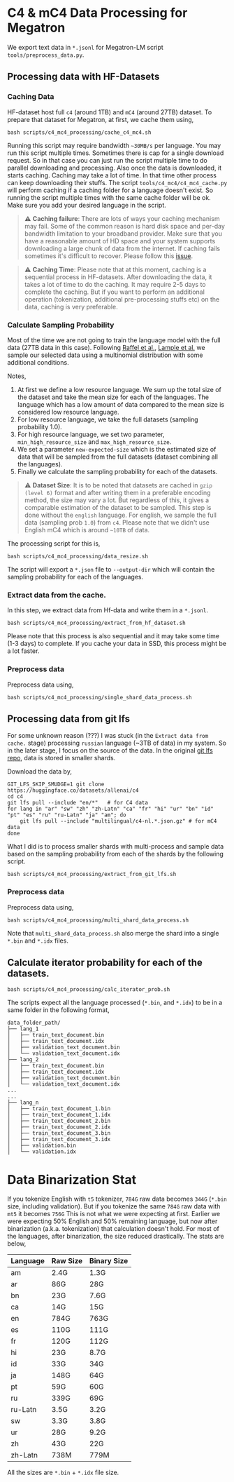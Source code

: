 # C4 & mC4 Data Processing for Megatron

We export text data in `*.jsonl` for Megatron-LM script `tools/preprocess_data.py`.

## Processing data with HF-Datasets

### Caching Data
HF-dataset host full `c4` (around 1TB) and `mC4` (around 27TB) dataset. To prepare that dataset for Megatron, at first, we cache them using, 

```
bash scripts/c4_mc4_processing/cache_c4_mc4.sh
```
Running this script may require bandwidth `~30MB/s` per language. You may run this script multiple times. Sometimes there is cap for a single download request. So in that case you can just run the script multiple time to do parallel downloading and processing. Also once the data is downloaded, it starts caching. Caching may take a lot of time. In that time other process can keep downloading their stuffs. The script `tools/c4_mc4/c4_mc4_cache.py` will perform caching if a caching folder for a language doesn't exist. So running the script multiple times with the same cache folder will be ok. Make sure you add your desired language in the script.


> :warning: **Caching failure**: There are lots of ways your caching mechanism may fail. Some of the common reason is hard disk space and per-day bandwidth limitation to your broadband provider. Make sure that you have a reasonable amount of HD space and your system supports downloading a large chunk of data from the internet. If caching fails sometimes it's difficult to recover. Please follow this [issue](https://github.com/huggingface/datasets/issues/1706).

> :warning: **Caching Time**: Please note that at this moment, caching is a sequential process in HF-datasets. After downloading the data, it takes a lot of time to do the caching. It may require 2-5 days to complete the caching. But if you want to perform an additional operation (tokenization, additional pre-processing stuffs etc) on the data, caching is very preferable.

### Calculate Sampling Probability

Most of the time we are not going to train the language model with the full data (27TB data in this case). Following [Raffel et al.](https://arxiv.org/abs/1910.10683), [Lample et al.](https://arxiv.org/abs/1901.07291) we sample our selected data using a multinomial distribution with some additional conditions.

Notes, 

1. At first we define a low resource language. We sum up the total size of the dataset and take the mean size for each of the languages. The language which has a low amount of data compared to the mean size is considered low resource language.
2. For low resource language, we take the full datasets (sampling probability 1.0).
3. For high resource language, we set two parameter, `min_high_resource_size` and `max_high_resource_size`. 
4. We set a parameter `new-expected-size` which is the estimated size of data that will be sampled from the full datasets (dataset combining all the languages).
5. Finally we calculate the sampling probability for each of the datasets.

> :warning: **Dataset Size**: It is to be noted that datasets are cached in `gzip (level 6)` format and after writing them in a preferable encoding method, the size may vary a lot. But regardless of this, it gives a comparable estimation of the dataset to be sampled. This step is done without the `english` language. For english, we sample the full data (sampling prob `1.0`) from `c4`. Please note that we didn't use English mC4 which is around `~10TB` of data.

The processing script for this is, 

```
bash scripts/c4_mc4_processing/data_resize.sh
```
The script will export a `*.json` file to `--output-dir` which will contain the sampling probability for each of the languages.

### Extract data from the cache.

In this step, we extract data from Hf-data and write them in a `*.jsonl`. 

```
bash scripts/c4_mc4_processing/extract_from_hf_dataset.sh
```
Please note that this process is also sequential and it may take some time (1-3 days) to complete. If you cache your data in SSD, this process might be a lot faster.

### Preprocess data

Preprocess data using,
```
bash scripts/c4_mc4_processing/single_shard_data_process.sh
```

## Processing data from git lfs

For some unknown reason (???) I was stuck (in the `Extract data from cache.` stage) processing `russian` language (~3TB of data) in my system. So in the later stage, I focus on the source of the data. In the original [git lfs repo](https://huggingface.co/datasets/allenai/c4), data is stored in smaller shards.  

Download the data by, 

```
GIT_LFS_SKIP_SMUDGE=1 git clone https://huggingface.co/datasets/allenai/c4
cd c4
git lfs pull --include "en/*"   # for C4 data
for lang in "ar" "sw" "zh" "zh-Latn" "ca" "fr" "hi" "ur" "bn" "id" "pt" "es" "ru" "ru-Latn" "ja" "am"; do
    git lfs pull --include "multilingual/c4-nl.*.json.gz" # for mC4 data
done
``` 

What I did is to process smaller shards with multi-process and sample data based on the sampling probability from each of the shards by the following script. 

```
bash scripts/c4_mc4_processing/extract_from_git_lfs.sh
```

### Preprocess data

Preprocess data using,
```
bash scripts/c4_mc4_processing/multi_shard_data_process.sh
```

Note that `multi_shard_data_process.sh` also merge the shard into a single `*.bin` and `*.idx` files.

## Calculate iterator probability for each of the datasets.

```
bash scripts/c4_mc4_processing/calc_iterator_prob.sh
```

The scripts expect all the language processed (`*.bin`, and `*.idx`) to be in a same folder in the following format, 

```
data_folder_path/
├── lang_1 
│   ├── train_text_document.bin
│   ├── train_text_document.idx
│   ├── validation_text_document.bin
│   └── validation_text_document.idx
├── lang_2
│   ├── train_text_document.bin
│   ├── train_text_document.idx
│   ├── validation_text_document.bin
│   └── validation_text_document.idx
...
...
├── lang_n
│   ├── train_text_document_1.bin
│   ├── train_text_document_1.idx
│   ├── train_text_document_2.bin
│   ├── train_text_document_2.idx
│   ├── train_text_document_3.bin
│   ├── train_text_document_3.idx
│   ├── validation.bin
│   └── validation.idx
```


# Data Binarization Stat 

If you tokenize English with `t5` tokenizer, `784G` raw data becomes `344G` (`*.bin` size, including validation). But if you tokenize the same `784G` raw data with `mt5` it becomes `756G` This is not what we were expecting at first. Earlier we were expecting 50\% English and 50\% remaining language, but now after binarization (a.k.a. tokenization) that calculation doesn't hold. For most of the languages, after binarization, the size reduced drastically. The stats are below, 

|Language|Raw Size|Binary Size|
|--|--|--|
|am|2.4G|1.3G|
|ar|86G| 28G |
|bn|23G|7.6G|
|ca|14G|15G|
|en|784G|763G|
|es|110G|111G|
|fr|120G|112G|
|hi|23G|8.7G|
|id|33G|34G|
|ja|148G|64G|
|pt|59G|60G|
|ru|339G|69G|
|ru-Latn|3.5G|3.2G|
|sw|3.3G|3.8G|
|ur|28G|9.2G|
|zh|43G|22G|
|zh-Latn|738M|779M|

All the sizes are `*.bin` + `*.idx` file size.